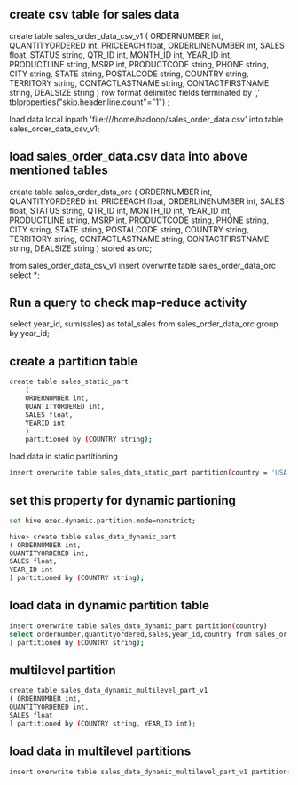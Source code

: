 
## create csv table for sales data

create table sales_order_data_csv_v1 ( ORDERNUMBER int, QUANTITYORDERED int, PRICEEACH float, ORDERLINENUMBER int, SALES float, STATUS string, QTR_ID int, MONTH_ID int, YEAR_ID int, PRODUCTLINE string, MSRP int, PRODUCTCODE string, PHONE string, CITY string, STATE string, POSTALCODE string, COUNTRY string, TERRITORY string, CONTACTLASTNAME string, CONTACTFIRSTNAME string, DEALSIZE string ) row format delimited fields terminated by ',' tblproperties("skip.header.line.count"="1") ;

load data local inpath 'file:///home/hadoop/sales_order_data.csv' into table sales_order_data_csv_v1;


## load sales_order_data.csv data into above mentioned tables
create table sales_order_data_orc ( ORDERNUMBER int, QUANTITYORDERED int, PRICEEACH float, ORDERLINENUMBER int, SALES float, STATUS string, QTR_ID int, MONTH_ID int, YEAR_ID int, PRODUCTLINE string, MSRP int, PRODUCTCODE string, PHONE string, CITY string, STATE string, POSTALCODE string, COUNTRY string, TERRITORY string, CONTACTLASTNAME string, CONTACTFIRSTNAME string, DEALSIZE string ) stored as orc;

from sales_order_data_csv_v1 insert overwrite table sales_order_data_orc select *;

##  Run a query to check map-reduce activity
select year_id, sum(sales) as total_sales from sales_order_data_orc group by year_id;

## create a partition table

```bash
create table sales_static_part
    (
    ORDERNUMBER int,
    QUANTITYORDERED int,
    SALES float,
    YEARID int
    )
    partitioned by (COUNTRY string);
   ```
   load data in static partitioning
   ```bash
   insert overwrite table sales_data_static_part partition(country = 'USA') select ordernumber,quantityordered,sales,year_id from sales_ord er_data_orc where country = 'USA';
   ```
## set this property for dynamic partioning
```bash
set hive.exec.dynamic.partition.mode=nonstrict;

hive> create table sales_data_dynamic_part
( ORDERNUMBER int,
QUANTITYORDERED int,
SALES float,
YEAR_ID int
) partitioned by (COUNTRY string);
```
## load data in dynamic partition table
```bash
insert overwrite table sales_data_dynamic_part partition(country) 
select ordernumber,quantityordered,sales,year_id,country from sales_or der_data_orc;
) partitioned by (COUNTRY string);
```

## multilevel partition
```bash
create table sales_data_dynamic_multilevel_part_v1
( ORDERNUMBER int,
QUANTITYORDERED int,
SALES float
) partitioned by (COUNTRY string, YEAR_ID int);
```

## load data in multilevel partitions
```bash
insert overwrite table sales_data_dynamic_multilevel_part_v1 partition(country,year_id) select ordernumber,quantityordered,sales,country ,year_id from sales_order_data_orc;
```
